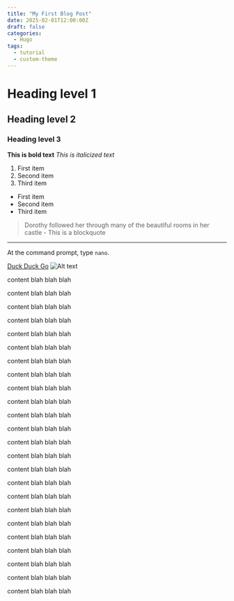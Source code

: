 ```yaml
---
title: "My First Blog Post"
date: 2025-02-01T12:00:00Z
draft: false
categories:
  - Hugo
tags:
  - tutorial
  - custom-theme
---
```


# Heading level 1
## Heading level 2
### Heading level 3

**This is bold text**
*This is italicized text*

1. First item
2. Second item
3. Third item

- First item
- Second item
- Third item

> Dorothy followed her through many of the beautiful rooms in her castle - This is a blockquote

---
At the command prompt, type `nano`.

[Duck Duck Go](https://duckduckgo.com)
![Alt text](image.jpg)


content blah blah blah

content blah blah blah

content blah blah blah

content blah blah blah

content blah blah blah

content blah blah blah

content blah blah blah

content blah blah blah

content blah blah blah

content blah blah blah

content blah blah blah

content blah blah blah

content blah blah blah

content blah blah blah


content blah blah blah

content blah blah blah

content blah blah blah


content blah blah blah

content blah blah blah

content blah blah blah

content blah blah blah

content blah blah blah

content blah blah blah

content blah blah blah